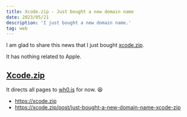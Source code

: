 ```yaml
---
title: Xcode.zip - Just bought a new domain name
date: 2023/05/21
description: 'I just bought a new domain name.'
tag: web
---
```


I am glad to share this news that I just bought [xcode.zip](https://xcode.zip).

It has nothing related to Apple.

## [Xcode.zip](https://xcode.zip)

It directs all pages to [wh0.is](https://xcode.org) for now. 😆

-   https://xcode.zip
-   https://xcode.zip/post/just-bought-a-new-domain-name-xcode-zip
